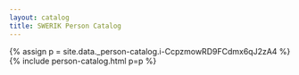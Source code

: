 ```yaml
---
layout: catalog
title: SWERIK Person Catalog
---
```

{% assign p = site.data._person-catalog.i-CcpzmowRD9FCdmx6qJ2zA4 %}
{% include person-catalog.html p=p %}

